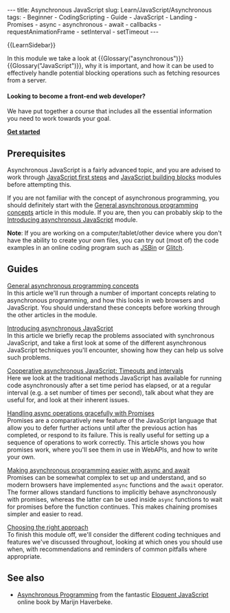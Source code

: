 --- title: Asynchronous JavaScript slug: Learn/JavaScript/Asynchronous tags: - Beginner - CodingScripting - Guide - JavaScript - Landing - Promises - async - asynchronous - await - callbacks - requestAnimationFrame - setInterval - setTimeout ---

{{LearnSidebar}}

<span class="seoSummary">In this module we take a look at {{Glossary("asynchronous")}} {{Glossary("JavaScript")}}, why it is important, and how it can be used to effectively handle potential blocking operations such as fetching resources from a server.</span>

#### Looking to become a front-end web developer?

We have put together a course that includes all the essential information you need to work towards your goal.

[**Get started**](/en-US/docs/Learn/Front-end_web_developer)

## Prerequisites

Asynchronous JavaScript is a fairly advanced topic, and you are advised to work through [JavaScript first steps](/en-US/docs/Learn/JavaScript/First_steps) and [JavaScript building blocks](/en-US/docs/Learn/JavaScript/Building_blocks) modules before attempting this.

If you are not familiar with the concept of asynchronous programming, you should definitely start with the [General asynchronous programming concepts](/en-US/docs/Learn/JavaScript/Asynchronous/Concepts) article in this module. If you are, then you can probably skip to the [Introducing asynchronous JavaScript](/en-US/docs/Learn/JavaScript/Asynchronous/Introducing) module.

**Note**: If you are working on a computer/tablet/other device where you don't have the ability to create your own files, you can try out (most of) the code examples in an online coding program such as [JSBin](https://jsbin.com/) or [Glitch](https://glitch.com).

## Guides

[General asynchronous programming concepts](/en-US/docs/Learn/JavaScript/Asynchronous/Concepts)  
In this article we'll run through a number of important concepts relating to asynchronous programming, and how this looks in web browsers and JavaScript. You should understand these concepts before working through the other articles in the module.

[Introducing asynchronous JavaScript](/en-US/docs/Learn/JavaScript/Asynchronous/Introducing)  
In this article we briefly recap the problems associated with synchronous JavaScript, and take a first look at some of the different asynchronous JavaScript techniques you'll encounter, showing how they can help us solve such problems.

[Cooperative asynchronous JavaScript: Timeouts and intervals](/en-US/docs/Learn/JavaScript/Asynchronous/Timeouts_and_intervals)  
Here we look at the traditional methods JavaScript has available for running code asynchronously after a set time period has elapsed, or at a regular interval (e.g. a set number of times per second), talk about what they are useful for, and look at their inherent issues.

[Handling async operations gracefully with Promises](/en-US/docs/Learn/JavaScript/Asynchronous/Promises)  
Promises are a comparatively new feature of the JavaScript language that allow you to defer further actions until after the previous action has completed, or respond to its failure. This is really useful for setting up a sequence of operations to work correctly. This article shows you how promises work, where you'll see them in use in WebAPIs, and how to write your own.

[Making asynchronous programming easier with async and await](/en-US/docs/Learn/JavaScript/Asynchronous/Async_await)  
Promises can be somewhat complex to set up and understand, and so modern browsers have implemented `async` functions and the `await` operator. The former allows standard functions to implicitly behave asynchronously with promises, whereas the latter can be used inside `async` functions to wait for promises before the function continues. This makes chaining promises simpler and easier to read.

[Choosing the right approach](/en-US/docs/Learn/JavaScript/Asynchronous/Choosing_the_right_approach)  
To finish this module off, we'll consider the different coding techniques and features we've discussed throughout, looking at which ones you should use when, with recommendations and reminders of common pitfalls where appropriate.

## See also

- [Asynchronous Programming](https://eloquentjavascript.net/11_async.html) from the fantastic [Eloquent JavaScript](https://eloquentjavascript.net/) online book by Marijn Haverbeke.

